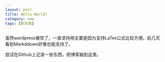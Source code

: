 ```yaml
---
layout: post
title: Hello World!
category: new
tags: [新东西]
---
```


虽然wordpress被禁了，一直坚持用主要是因为支持LaTex公式比较方便。前几天看到Markddown好像也能支持了。

尝试在Github上记录一些东西，把博客搬到这里。


